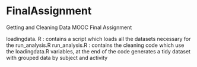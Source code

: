 # FinalAssignment
Getting and Cleaning Data MOOC Final Assignment

loadingdata. R : contains a script which loads all the datasets necessary for the run_analysis.R
run_analysis.R : contains the cleaning code which use the loadingdata.R variables, at the end of the code generates a tidy dataset with grouped data by subject and activity
